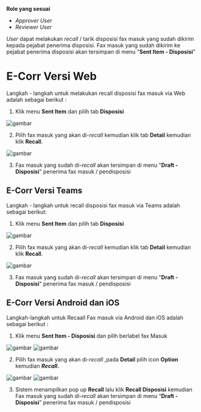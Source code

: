 **Role yang sesuai**

- *Approver User*
- *Reviewer User*

*User* dapat melakukan *recall* / tarik disposisi fax masuk yang sudah dikirim kepada pejabat penerima disposisi. Fax masuk yang sudah dikirim ke pejabat penerima disposisi akan tersimpan di menu "**Sent Item - Disposisi**" 

# **E-Corr Versi Web**

Langkah - langkah untuk melakukan recall disposisi fax masuk via Web adalah sebagai berikut :

1. Klik menu **Sent Item** dan pilih tab **Disposisi**

![gambar](FaxMasuk/FM_WEB/02Recall01.png) 

2. Pilih fax masuk yang akan di-*recall* kemudian klik tab **Detail** kemudian klik **Recall**.
   
![gambar](FaxMasuk/FM_WEB/02Recall02.png) 

3. Fax masuk yang sudah di-*recall* akan tersimpan di menu "**Draft - Disposisi**" penerima fax masuk / pendisposisi

## **E-Corr Versi Teams**

Langkah - langkah untuk recall disposisi fax masuk via Teams adalah sebagai berikut: 

1. Klik menu **Sent Item** dan pilih tab **Disposisi**

![gambar](FaxMasuk/FM_Teams/FM47.png)

2. Pilih fax masuk yang akan di-*recall* kemudian klik tab **Detail** kemudian klik **Recall**.

![gambar](FaxMasuk/FM_Teams/FM49.png)

3. Fax masuk yang sudah di-*recall* akan tersimpan di menu "**Draft - Disposisi**" penerima fax masuk / pendisposisi


## **E-Corr Versi Android dan iOS**

Langkah-langkah untuk Recaall Fax masuk via Android dan iOS adalah sebagai berikut :

1. Klik menu **Sent Item - Disposisi** dan pilih berlabel fax Masuk 

![gambar](FaxMasuk/FM_Android/Recalldisposisi/02A01.png) ![gambar](FaxMasuk/FM_Android/Recalldisposisi/02A02.png)

2. Pilih fax masuk yang akan di-_recall_ ,pada **Detail** pilih icon **Option** kemudian **_Recall_.**

![gambar](FaxMasuk/FM_Android/Recalldisposisi/02A03.png) ![gambar](FaxMasuk/FM_Android/Recalldisposisi/02A04.png)

3. Sistem menampilkan pop up **Recall** lalu klik **Recall Disposisi** kemudian Fax masuk yang sudah di-_recall_ akan tersimpan di menu “**Draft - Disposisi**” penerima fax masuk / pendisposisi




